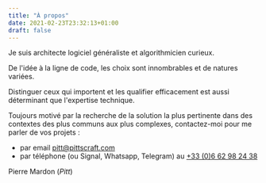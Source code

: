 ```yaml
---
title: "À propos"
date: 2021-02-23T23:32:13+01:00
draft: false
---
```


Je suis architecte logiciel généraliste et algorithmicien curieux.

De l'idée à la ligne de code, les choix sont innombrables et de natures variées.

Distinguer ceux qui importent et les qualifier efficacement est aussi déterminant que l'expertise technique.

Toujours motivé par la recherche de la solution la plus pertinente dans des contextes des plus communs aux plus complexes, contactez-moi pour me parler de vos projets :

- par email [pitt@pittscraft.com](mailto:pitt@pittscraft.com)
- par téléphone (ou Signal, Whatsapp, Telegram) au [+33 (0)6 62 98 24 38](tel:+33662982438)

Pierre Mardon (*Pitt*)